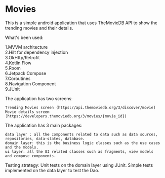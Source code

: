 # Movies 

This is a simple android application that uses TheMovieDB API to show the trending movies and their details.

What's been used: 

1.MVVM architecture <br/>
2.Hilt for dependency injection <br/>
3.OkHttp/Retrofit <br/>
4.Kotlin Flow <br/>
5.Room <br/>
6.Jetpack Compose <br/>
7.Coroutines <br/>
8.Navigation Component <br/>
9.JUnit <br/>

The application has two screens:

    Trending Movies screen (https://api.themoviedb.org/3/discover/movie)
    Movie details screen (https://developers.themoviedb.org/3/movies/{movie_id})

The application has 3 main packages:

    data layer : all the components related to data such as data sources, repositories, data-states, database.
    domain layer: this is the business logic classes such as the use cases and the models.
    ui layer: all the UI related classes such as fragments, view models and compose components.


Testing strategy: 
Unit tests on the domain layer using JUnit. Simple tests implemented on the data layer to test the Dao.
